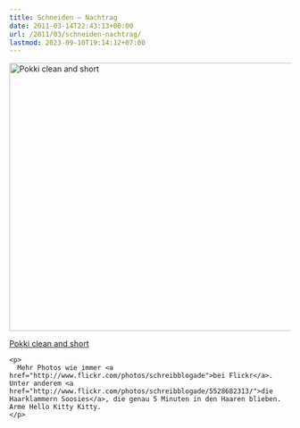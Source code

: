 ```yaml
---
title: Schneiden – Nachtrag
date: 2011-03-14T22:43:13+00:00
url: /2011/03/schneiden-nachtrag/
lastmod: 2023-09-10T19:14:12+07:00
---
```

<div class="media image">
  <a href="http://www.flickr.com/photos/schreibblogade/5529269128/" title="Pokki clean and short by Patrick Kollitsch, on Flickr"><img src="//farm6.static.flickr.com/5178/5529269128_80978b56cf_z.jpg" width="640" height="480" alt="Pokki clean and short" /></p>

  <p>
    Pokki clean and short
  </p>

  <p>
    </a></div>

    <p>
      Mehr Photos wie immer <a href="http://www.flickr.com/photos/schreibblogade">bei Flickr</a>. Unter anderem <a href="http://www.flickr.com/photos/schreibblogade/5528682313/">die Haarklammern Soosies</a>, die genau 5 Minuten in den Haaren blieben. Arme Hello Kitty Kitty.
    </p>

